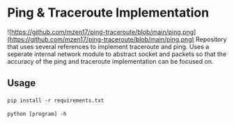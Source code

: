 # Ping & Traceroute Implementation
![https://github.com/mzen17/ping-traceroute/blob/main/ping.png](https://github.com/mzen17/ping-traceroute/blob/main/ping.png)
Repository that uses several references to implement traceroute and ping. Uses a seperate internal network module to abstract socket and packets so that the accuracy of the ping and traceroute implementation can be focused on.

## Usage
`pip install -r requirements.txt`

`python [program] -h`

